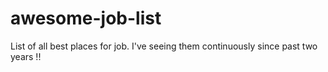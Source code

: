 # awesome-job-list
List of all best places for job. I've seeing them continuously since past two years !!
